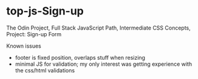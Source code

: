 # top-js-Sign-up
The Odin Project, Full Stack JavaScript Path, Intermediate CSS Concepts, Project: Sign-up Form

Known issues
- footer is fixed position, overlaps stuff when resizing
- minimal JS for validation; my only interest was getting experience with the css/html validations